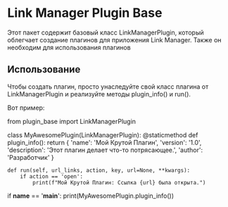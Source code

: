 # Link Manager Plugin Base

Этот пакет содержит базовый класс LinkManagerPlugin, который облегчает создание плагинов для приложения Link Manager. Также он необходим для использования плагинов

## Использование

Чтобы создать плагин, просто унаследуйте свой класс плагина от LinkManagerPlugin и реализуйте методы plugin_info() и run().

Вот пример:

from plugin_base import LinkManagerPlugin

class MyAwesomePlugin(LinkManagerPlugin):
    @staticmethod
    def plugin_info():
        return {
            'name': 'Мой Крутой Плагин',
            'version': '1.0',
            'description': 'Этот плагин делает что-то потрясающее.',
            'author': 'Разработчик'
        }

    def run(self, url_links, action, key, url=None, **kwargs):
        if action == 'open':
            print(f"Мой Крутой Плагин: Ссылка {url} была открыта.")

if __name__ == '__main__':
    print(MyAwesomePlugin.plugin_info())